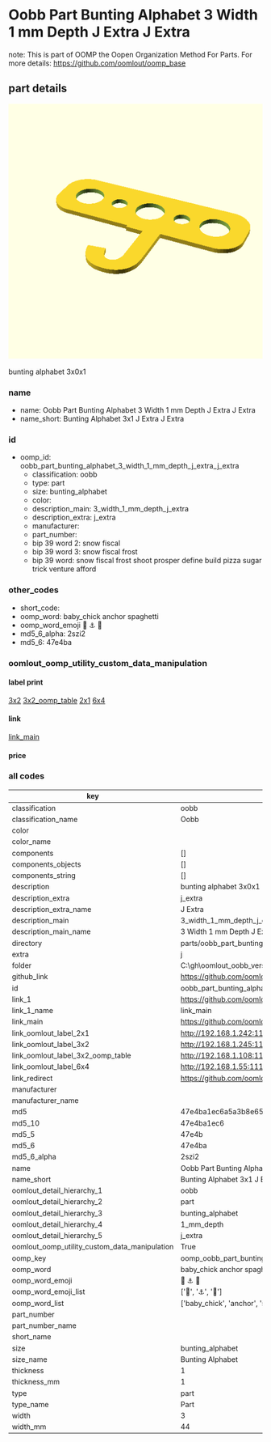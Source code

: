 # Oobb Part Bunting Alphabet 3 Width 1 mm Depth J Extra J Extra  

note: This is part of OOMP the Oopen Organization Method For Parts. For more details: https://github.com/oomlout/oomp_base

##  part details
  

[![](3dpr.png)](3dpr.png)

bunting alphabet 3x0x1



### name
* name: Oobb Part Bunting Alphabet 3 Width 1 mm Depth J Extra J Extra
* name_short: Bunting Alphabet 3x1 J Extra J Extra
### id
* oomp_id: oobb_part_bunting_alphabet_3_width_1_mm_depth_j_extra_j_extra
  * classification: oobb
  * type: part
  * size: bunting_alphabet
  * color: 
  * description_main: 3_width_1_mm_depth_j_extra
  * description_extra: j_extra
  * manufacturer: 
  * part_number: 
  * bip 39 word 2: snow fiscal
  * bip 39 word 3: snow fiscal frost
  * bip 39 word: snow fiscal frost shoot prosper define build pizza sugar trick venture afford

### other_codes
* short_code: 
* oomp_word: baby_chick anchor spaghetti
* oomp_word_emoji :baby_chick: :anchor: :spaghetti:
* md5_6_alpha: 2szi2
* md5_6: 47e4ba






### oomlout_oomp_utility_custom_data_manipulation
#### label print
[3x2](http://192.168.1.245:1112/?label=oomp%202szi2)
[3x2_oomp_table](http://192.168.1.108:1112/?label=oomp%202szi2)
[2x1](http://192.168.1.242:1112/?label=oomp%202szi2)
[6x4](http://192.168.1.55:1112/?label=oomp%202szi2)    

#### link

[link_main](https://github.com/oomlout/oomlout_oobb_version_4_generated_parts/tree/main/navigation_oomp/oobb/part/bunting_alphabet/3_width_1_mm_depth_j_extra/j_extra/part)                              

#### price







### all codes 
| key | value |  
| --- | --- |  
| classification | oobb |  
| classification_name | Oobb |  
| color |  |  
| color_name |  |  
| components | [] |  
| components_objects | [] |  
| components_string | [] |  
| description | bunting alphabet 3x0x1 |  
| description_extra | j_extra |  
| description_extra_name | J Extra |  
| description_main | 3_width_1_mm_depth_j_extra |  
| description_main_name | 3 Width 1 mm Depth J Extra |  
| directory | parts/oobb_part_bunting_alphabet_3_width_1_mm_depth_j_extra_j_extra |  
| extra | j |  
| folder | C:\gh\oomlout_oobb_version_4_generated_parts\parts\oobb_part_bunting_alphabet_3_width_1_mm_depth_j_extra_j_extra |  
| github_link | https://github.com/oomlout/oomlout_oomp_part_src/tree/main/parts/oobb_part_bunting_alphabet_3_width_1_mm_depth_j_extra_j_extra |  
| id | oobb_part_bunting_alphabet_3_width_1_mm_depth_j_extra_j_extra |  
| link_1 | https://github.com/oomlout/oomlout_oobb_version_4_generated_parts/tree/main/navigation_oomp/oobb/part/bunting_alphabet/3_width_1_mm_depth_j_extra/j_extra/part |  
| link_1_name | link_main |  
| link_main | https://github.com/oomlout/oomlout_oobb_version_4_generated_parts/tree/main/navigation_oomp/oobb/part/bunting_alphabet/3_width_1_mm_depth_j_extra/j_extra/part |  
| link_oomlout_label_2x1 | http://192.168.1.242:1112/?label=oomp%202szi2 |  
| link_oomlout_label_3x2 | http://192.168.1.245:1112/?label=oomp%202szi2 |  
| link_oomlout_label_3x2_oomp_table | http://192.168.1.108:1112/?label=oomp%202szi2 |  
| link_oomlout_label_6x4 | http://192.168.1.55:1112/?label=oomp%202szi2 |  
| link_redirect | https://github.com/oomlout/oomlout_oobb_version_4_generated_parts/tree/main/parts/oobb_bunting_alphabet_03_01_ex_j |  
| manufacturer |  |  
| manufacturer_name |  |  
| md5 | 47e4ba1ec6a5a3b8e6564c68bad5e66c |  
| md5_10 | 47e4ba1ec6 |  
| md5_5 | 47e4b |  
| md5_6 | 47e4ba |  
| md5_6_alpha | 2szi2 |  
| name | Oobb Part Bunting Alphabet 3 Width 1 mm Depth J Extra J Extra |  
| name_short | Bunting Alphabet 3x1 J Extra J Extra |  
| oomlout_detail_hierarchy_1 | oobb |  
| oomlout_detail_hierarchy_2 | part |  
| oomlout_detail_hierarchy_3 | bunting_alphabet |  
| oomlout_detail_hierarchy_4 | 1_mm_depth |  
| oomlout_detail_hierarchy_5 | j_extra |  
| oomlout_oomp_utility_custom_data_manipulation | True |  
| oomp_key | oomp_oobb_part_bunting_alphabet_3_width_1_mm_depth_j_extra_j_extra |  
| oomp_word | baby_chick anchor spaghetti |  
| oomp_word_emoji | :baby_chick: :anchor: :spaghetti: |  
| oomp_word_emoji_list | [':baby_chick:', ':anchor:', ':spaghetti:'] |  
| oomp_word_list | ['baby_chick', 'anchor', 'spaghetti'] |  
| part_number |  |  
| part_number_name |  |  
| short_name |  |  
| size | bunting_alphabet |  
| size_name | Bunting Alphabet |  
| thickness | 1 |  
| thickness_mm | 1 |  
| type | part |  
| type_name | Part |  
| width | 3 |  
| width_mm | 44 |  

